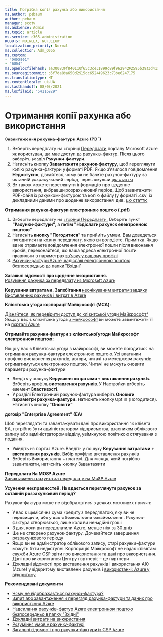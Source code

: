 ```yaml
---
title: Потрібна копія рахунка або використання
ms.author: pebaum
author: pebaum
manager: scotv
ms.audience: Admin
ms.topic: article
ms.service: o365-administration
ROBOTS: NOINDEX, NOFOLLOW
localization_priority: Normal
ms.collection: Adm_O365
ms.custom:
- "9003801"
- "6804"
ms.openlocfilehash: ea300839f840110f65c3ce51899c89f96294202595b3933d411d6f1803fa7e43
ms.sourcegitcommit: b5f7da89a650d2915dc652449623c78be6247175
ms.translationtype: MT
ms.contentlocale: uk-UA
ms.lasthandoff: 08/05/2021
ms.locfileid: "54116929"
---
```

# <a name="get-a-copy-of-your-bill-or-usage"></a>Отримання копії рахунка або використання

**Завантаження рахунка-фактури Azure (PDF)**

1. Виберіть передплату на сторінці [Передплати](https://portal.azure.com/#blade/Microsoft_Azure_Billing/SubscriptionsBlade) порталу Microsoft Azure як [користувач, що має доступ до рахунків-фактур](https://docs.microsoft.com/azure/cost-management-billing/manage/manage-billing-access?WT.mc_id=Portal-Microsoft_Azure_Support). Після цього виберіть розділ **Рахунки-фактури**.
2. Натисніть кнопку **Завантажити рахунок-фактуру**, щоб переглянути копію рахунка-фактури у форматі PDF. Якщо з’явилося повідомлення **Недоступно**, дізнайтеся, чому ви не бачите рахунок-фактуру за останній розрахунковий період, переглянувши [цю статтю](https://docs.microsoft.com/azure/cost-management-billing/manage/download-azure-invoice-daily-usage-date?WT.mc_id=Portal-Microsoft_Azure_Support#noinvoice)
3. Ви також можете переглянути інформацію про щоденне використання, вибравши розрахунковий період. Щоб завантажити PDF-файл із рахунком-фактурою та копію файлу (у форматі .csv) із докладними даними про щоденне використання, див. [цю статтю](https://docs.microsoft.com/azure/cost-management-billing/manage/download-azure-invoice-daily-usage-date?WT.mc_id=Portal-Microsoft_Azure_Support)

**Отримання рахунка-фактури електронною поштою (.pdf)**

1. Виберіть передплату на [сторінці Передплати.](https://ms.portal.azure.com/#blade/Microsoft_Azure_Billing/SubscriptionsBlade) Виберіть пункт **"Рахунки-фактури",** а **потім "Надіслати рахунок електронною поштою"**
2. Натисніть **кнопку "Погодитися"** та прийміть умови. Вам доведеться погодитися на кожну передплату, якою ви володієте. Примітка. Якщо ви не отримаєте повідомлення електронної пошти після виконання кроків, переконайтеся, що ваша адреса електронної пошти правильна в параметрах [зв'язку у вашому профілі](https://account.windowsazure.com/profile)
3. [Рахунки-фактури Azure, надіслані електронною поштою безпосередньо до папки "Вхідні"](https://azure.microsoft.com/blog/azure-email-invoices/)

**Загальні відомості про щоденне використання.**  
 [Розуміння рахунка за передплату на Microsoft Azure](https://docs.microsoft.com/azure/cost-management-billing/understand/review-individual-bill?WT.mc_id=Portal-Microsoft_Azure_Support)  

**Керування витратами. Запобігання** [неочікуваним витратм завдяки Виставленню рахунків і витрат в Azure](https://docs.microsoft.com/azure/cost-management-billing/manage/getting-started?WT.mc_id=Portal-Microsoft_Azure_Support)  

**Клієнтська угода корпорації Майкрософт (MCA)**:

[Дізнайтеся, як перевірити доступ до клієнтської угоди Майкрософт?](https://docs.microsoft.com/azure/cost-management-billing/manage/download-azure-invoice-daily-usage-date?WT.mc_id=Portal-Microsoft_Azure_Support#check-access-to-a-microsoft-customer-agreement)  
Якщо у вас є клієнтська угода [з майкрософт,](https://docs.microsoft.com/azure/cost-management-billing/manage/download-azure-invoice-daily-usage-date?WT.mc_id=Portal-Microsoft_Azure_Support#check-access-to-a-microsoft-customer-agreement)ви можете завантажити її на [порталі Azure](https://portal.azure.com/)

**Отримайте рахунки-фактури з клієнтської угоди Майкрософт електронною поштою:**

Якщо у вас є Клієнтська угода з майкрософт, ви можете погодитися на отримання рахунка-фактури електронною поштою. Усі власники профілю виставлення рахунків, автори, читачі та менеджери рахунків отриматимуться електронною поштою. Читачі не можуть оновити параметри рахунка-фактури

- Введіть у пошуку **Керування витратами + виставлення рахунків**. Виберіть профіль **виставлення рахунків**. У Настройки виберіть елемент **Властивості.**
- У розділі Електронний рахунок-фактура виберіть **Оновити параметри рахунка-фактури.** Натисніть кнопку Opt in (Погодитися). Натисніть кнопку **"Оновити"**

**договір "Enterprise Agreement" (EA)**

Щоб переглядати та завантажувати дані про використання як клієнта EA, потрібно бути адміністратором підприємства, власником облікового запису або адміністратором відділу, увімкнутою політикою стягування з подання.

- Увійдіть на портал Azure. Введіть у пошуку **Керування витратами + виставлення рахунків**. Вибір профілю виставлення рахунків
- Виберіть Використання + платежі. Для місяця, який потрібно завантажити, натисніть кнопку Завантажити

**Передплата На MOSP Azure**  
[Завантаження рахунка за передплату на MoSP Azure](https://docs.microsoft.com/azure/cost-management-billing/understand/download-azure-invoice?WT.mc_id=Portal-Microsoft_Azure_Support#download-your-mosp-azure-subscription-invoice)

**Усунення несправностей. Не вдається переглянути рахунок за останній розрахунковий період?**

Рахунок-фактура може не відображатися з деяких можливих причин:

- У вас є щомісячна сума кредиту з передплатою, яку ви не перевищили, або у вас є безкоштовне ознайомлення. Рахунок-фактура створюється, лише коли ви ненадійні гроші
- З дня, коли ви передплатили Azure, менше ніж за 30 днів
- Ще не створено рахунок-фактуру. Дочекайтеся завершення розрахункового періоду
- Якщо ви не адміністратор облікового запису, старі рахунки-фактури можуть бути недоступні. Корпорація Майкрософт не надає клієнтам служби Azure CSP звіти про використання та дані про використання.  Дані про використання Центру партнерів – це партнери
- Докладні відомості про виставлення рахунків і використання AIO (Azure) у відкритому виставленні рахунків і [використанні: Azure у відкритому](https://azure.microsoft.com/offers/ms-azr-0111p/)

**Рекомендовані документи**

- [Чому не відображається рахунок-фактура?](https://docs.microsoft.com/azure/cost-management-billing/understand/download-azure-invoice?WT.mc_id=Portal-Microsoft_Azure_Support#noinvoice)
- [Запит або завантаження й перегляд рахунка-фактури та даних про використання Azure](https://docs.microsoft.com/azure/cost-management-billing/manage/download-azure-invoice-daily-usage-date?WT.mc_id=Portal-Microsoft_Azure_Support)
- [Надсилання рахунків-фактур Azure електронною поштою безпосередньо в папку "Вхідні"](https://docs.microsoft.com/azure/cost-management-billing/manage/download-azure-invoice-daily-usage-date?WT.mc_id=Portal-Microsoft_Azure_Support)
- [Докладні витрати на використання](https://docs.microsoft.com/azure/cost-management-billing/understand/review-individual-bill?WT.mc_id=Portal-Microsoft_Azure_Support#csv)
- [Розуміння умов у рахунку-фактурі](https://docs.microsoft.com/azure/cost-management-billing/understand/understand-invoice?WT.mc_id=Portal-Microsoft_Azure_Support)
- [Загальні відомості про рахунки-фактури із CSP Azure](https://docs.microsoft.com/partner-center/azure-plan-lp?WT.mc_id=Portal-Microsoft_Azure_Support)
